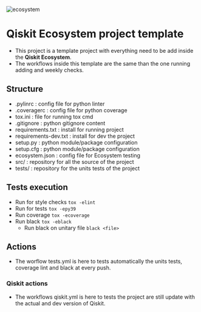![ecosystem](https://raw.githubusercontent.com/qiskit-community/ecosystem/main/badges/qiskit-ecosystem_template.svg)

# Qiskit Ecosystem project template
- This project is a template project with everything need to be add inside the __Qiskit Ecosystem__.
- The workflows inside this template are the same than the one running adding and weekly checks.

## Structure
- .pylinrc : config file for python linter
- .coveragerc : config file for python coverage
- tox.ini : file for running tox cmd
- .gitignore : python gitignore content
- requirements.txt : install for running project
- requirements-dev.txt : install for dev the project
- setup.py : python module/package configuration
- setup.cfg : python module/package configuration
- ecosystem.json : config file for Ecosystem testing
- src/ : repository for all the source of the project
- tests/ : repository for the units tests of the project

## Tests execution
- Run for style checks `tox -elint`
- Run for tests `tox -epy39`
- Run coverage `tox -ecoverage`
- Run black `tox -eblack`
  - Run black on unitary file `black <file>`

## Actions
- The worflow tests.yml is here to tests automatically the units tests, coverage lint and black at every push.

### Qiskit actions
- The workflows qiskit.yml is here to tests the project are still update with the actual and dev version of Qiskit.
